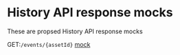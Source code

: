 # History API response mocks

These are propsed History API response mocks

GET:`/events/{assetId}`
[mock](https://github.com/phillipbarron/history-api/blob/master/mocks/events.json)
